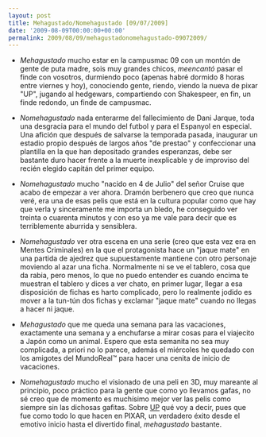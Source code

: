 ```yaml
---
layout: post
title: Mehagustado/Nomehagustado [09/07/2009]
date: '2009-08-09T00:00:00+00:00'
permalink: 2009/08/09/mehagustadonomehagustado-09072009/
---
```

- *Mehagustado* mucho estar en la campusmac 09 con un montón de gente de puta madre, sois muy grandes chicos, *meencantó* pasar el finde con vosotros,  durmiendo poco (apenas habré dormido 8 horas entre viernes y hoy), conociendo gente, riendo, viendo la nueva de pixar "UP", jugando al hedgewars, compartiendo con Shakespeer, en fin, un finde redondo, un finde de campusmac.

-  *Nomehagustado* nada enterarme del fallecimiento de Dani Jarque, toda una desgracia para el mundo del futbol y para el Espanyol en especial. Una afición que después de salvarse la temporada pasada, inaugurar un estadio propio después de largos años "de prestao" y confeccionar una plantilla en la que han depositado grandes esperanzas, debe ser bastante duro hacer frente a la muerte inexplicable y de improviso del recién elegido capitán del primer equipo.

- *Nomehagustado* mucho "nacido en 4 de Julio" del señor Cruise que acabo de empezar a ver ahora. Dramón berbenero que creo que nunca veré, era una de esas pelis que está en la cultura popular como que hay que verla y sinceramente me importa un bledo, he conseguido ver treinta o cuarenta minutos y con eso ya me vale para decir que es terriblemente aburrida y sensiblera.

- *Nomehagustado* ver otra escena en una serie (creo que esta vez era en Mentes Criminales) en la que el protagonista hace un "jaque mate" en una partida de ajedrez que supuestamente mantiene con otro personaje moviendo al azar una ficha. Normalmente ni se ve el tablero, cosa que da rabia, pero menos, lo que no puedo entender es cuando encima te muestran el tablero y dices a ver chato, en primer lugar, llegar a esa disposición de fichas es harto complicado, pero lo realmente jodido es mover a la tun-tún dos fichas y exclamar "jaque mate" cuando no llegas a hacer ni jaque.

- *Mehagustado* que me queda una semana para las vacaciones, exactamente una semana y a enchufarse a mirar cosas para el viajecito a Japón como un animal. Espero que esta semanita no sea muy complicada, a priori no lo parece, además el miércoles he quedado con los amigotes del MundoReal&trade; para hacer una cenita de inicio de vacaciones.

- *Nomehagustado* mucho el visionado de una peli en 3D, muy mareante al principio, poco práctico para la gente que como yo llevamos gafas, no sé creo que de momento es muchísimo mejor ver las pelis como siempre sin las dichosas gafitas. Sobre [UP](http://www.disneylatino.com/FilmesDisney/Up/) qué voy a decir, pues que fue como todo lo que hacen en PIXAR, un verdadero éxito desde el emotivo inicio hasta el divertido final, *mehagustado* bastante. 
